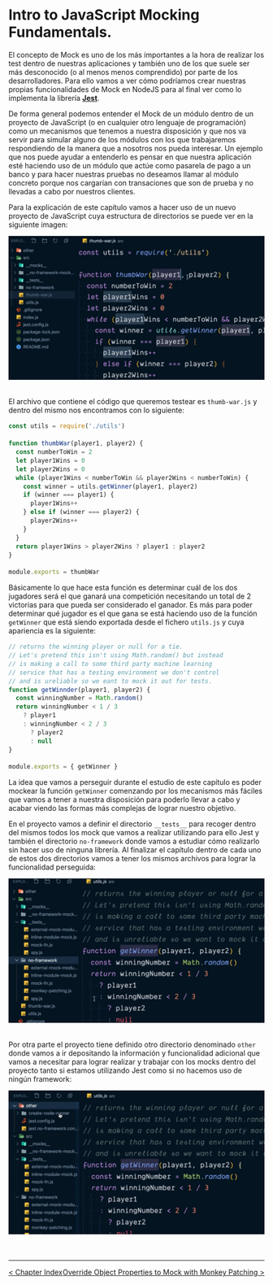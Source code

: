 # Intro to JavaScript Mocking Fundamentals.

El concepto de Mock es uno de los más importantes a la hora de realizar los test dentro de nuestras aplicaciones y también uno de los que suele ser más desconocido (o al menos menos comprendido) por parte de los desarrolladores. Para ello vamos a ver cómo podríamos crear nuestras propias funcionalidades de Mock en NodeJS para al final ver como lo implementa la librería **[Jest](https://jestjs.io/)**.

De forma general podemos entender el Mock de un módulo dentro de un proyecto de JavaScript (o en cualquier otro lenguaje de programación) como un mecanismos que tenemos a nuestra disposición y que nos va servir para simular alguno de los módulos con los que trabajaremos respondiendo de la manera que a nosotros nos pueda interesar. Un ejemplo que nos puede ayudar a entenderlo es pensar en que nuestra aplicación esté haciendo uso de un módulo que actúe como pasarela de pago a un banco y para hacer nuestras pruebas no deseamos llamar al módulo concreto porque nos cargarían con transaciones que son de prueba y no llevadas a cabo por nuestros clientes.

Para la explicación de este capítulo vamos a hacer uso de un nuevo proyecto de JavaScript cuya estructura de directorios se puede ver en la siguiente imagen:

<div style='text-align: center'>
  <img src='../images/ch03/03_01.png' />
</div>
<br />

El archivo que contiene el código que queremos testear es `thumb-war.js` y dentro del mismo nos encontramos con lo siguiente:

```js
const utils = require('./utils')

function thumbWar(player1, player2) {
  const numberToWin = 2
  let player1Wins = 0
  let player2Wins = 0
  while (player1Wins < numberToWin && player2Wins < numberToWin) {
    const winner = utils.getWinner(player1, player2)
    if (winner === player1) {
      player1Wins++
    } else if (winner === player2) {
      player2Wins++
    }
  }
  return player1Wins > player2Wins ? player1 : player2
}

module.exports = thumbWar
```

Básicamente lo que hace esta función es determinar cuál de los dos jugadores será el que ganará una competición necesitando un total de 2 victorias para que pueda ser considerado el ganador. Es más para poder determinar qué jugador es el que gana se está haciendo uso de la función `getWinner` que está siendo exportada desde el fichero `utils.js` y cuya apariencia es la siguiente:

```js
// returns the winning player or null for a tie.
// Let's pretend this isn't using Math.random() but instead
// is making a call to some third party machine learning
// service that has a testing environment we don't control
// and is ureliable so we eant to mock it out for tests.
function getWinnder(player1, player2) {
  const winningNumber = Math.random()
  return winningNumber < 1 / 3
    ? player1
    : winningNumber < 2 / 3
      ? player2
      : null
}

module.exports = { getWinner }
```

La idea que vamos a perseguir durante el estudio de este capítulo es poder mockear la función `getWinner` comenzando por los mecanismos más fáciles que vamos a tener a nuestra disposición para poderlo llevar a cabo y acabar viendo las formas más complejas de lograr nuestro objetivo.

En el proyecto vamos a definir el directorio `__tests__` para recoger dentro del mismos todos los mock que vamos a realizar utilizando para ello Jest y también el directorio `no-framework` donde vamos a estudiar cómo realizarlo sin hacer uso de ninguna librería. Al finalizar el capítulo dentro de cada uno de estos dos directorios vamos a tener los mismos archivos para lograr la funcionalidad perseguida:

<div style='text-align: center'>
  <img src='../images/ch03/03_02.png' />
</div>
<br />

Por otra parte el proyecto tiene definido otro directorio denominado `other` donde vamos a ir depositando la información y funcionalidad adicional que vamos a necesitar para lograr realizar y trabajar con los mocks dentro del proyecto tanto si estamos utilizando Jest como si no hacemos uso de ningún framework:

<div style='text-align: center'>
  <img src='../images/ch03/03_03.png' />
</div>
<br />

<br />

----
<div>
  <div style="float: left">
    <a href="./03_00.md">
      < Chapter Index
    </a>
  </div>
  <div style="float: right">
    <a href="./03_01.md">
      Override Object Properties to Mock with Monkey Patching >
    </a>
  </div>
</div>
